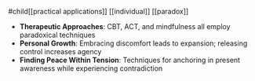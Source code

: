 #child[[practical applications]] [[individual]] [[paradox]] 

- **Therapeutic Approaches**: CBT, ACT, and mindfulness all employ paradoxical techniques
- **Personal Growth**: Embracing discomfort leads to expansion; releasing control increases agency
- **Finding Peace Within Tension**: Techniques for anchoring in present awareness while experiencing contradiction